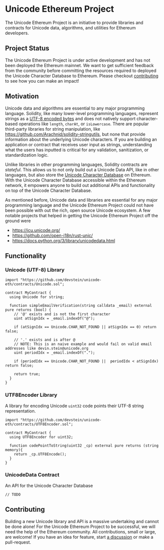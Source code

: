 # Unicode Ethereum Project

The Unicode Ethereum Project is an initiative to provide libraries and contracts for Unicode data, algorithms, and utilities for Ethereum developers.

## Project Status

The Unicode Ethereum Project is under active development and has not been deployed the Ethereum mainnet. We want to get sufficient feedback from the community before committing the resources required to deployed the Unicode Character Database to Ethereum. Please checkout [contributing](#contributing) to see how you can make an impact!

## Motivation

Unicode data and algorithms are essential to any major programming language. Solidity, like many lower-level programming languages, represent strings as a [UTF-8 encoded bytes](https://docs.soliditylang.org/en/v0.8.10/types.html#bytes-and-string-as-arrays) and does not natively support character-based operations like `length`, `charAt`, or `isLowercase`. There are popular third-party libraries for string manipulation, like https://github.com/Arachnid/solidity-stringutils, but none that provide information about the underlying Unicode characters. If you are building an application or contract that receives user input as strings, understanding what the users has inputted is critical for any validation, sanitization, or standardization logic.

Unlike libraries in other programming languages, Solidity contracts are _stateful_. This allows us to not only build out a Unicode Data API, like in other languages, but also store the [Unicode Character Database](https://www.unicode.org/reports/tr44/
) on Ethereum. With the Unicode Character Database accessible within the Ethereum network, it empowers anyone to build out additional APIs and functionality on top of the Unicode Character Database.

As mentioned before, Unicode data and libraries are essential for any major programming language and the Unicode Ethereum Project could not have been possible with out the rich, open source Unicode ecosystem. A few notable projects that helped in getting the Unicode Ethereum Project off the ground were

- https://icu.unicode.org/
- https://github.com/open-i18n/rust-unic/
- https://docs.python.org/3/library/unicodedata.html

## Functionality

### Unicode (UTF-8) Library

```solidity
import "https://github.com/devstein/unicode-eth/contracts/Unicode.sol";

contract MyContract {
  using Unicode for string;

  function simpleEmailVerification(string calldata _email) external pure returns (bool) {
    // '@' exists and is not the first character
    uint atSignIdx = _email.indexOf("@");

    if (atSignIdx == Unicode.CHAR_NOT_FOUND || atSignIdx == 0) return false;

    // '.' exists and is after @
    // NOTE: This is an naive example and would fail on valid email addresses like devin.stein@unicode.org
    uint periodIdx = _email.indexOf(".");

    if (periodIdx == Unicode.CHAR_NOT_FOUND ||  periodIdx < atSignIdx) return false;

    return true;
  }
}
```

### UTF8Encoder Library

A library for encoding Unicode `uint32` code points their UTF-8 string representation.

```solidity
import "https://github.com/devstein/unicode-eth/contracts/UTF8Encoder.sol";

contract MyContract {
  using UTF8Encoder for uint32;

  function codePointToString(uint32 _cp) external pure returns (string memory){
    return _cp.UTF8Encode();
  }
}
```

### UnicodeData Contract

An API for the Unicode Character Database

```solidity
// TODO
```


## Contributing

Building a new Unicode library and API is a massive undertaking and cannot be done alone! For the Unicode Ethereum Project to be successful, we will need the help of the Ethereum community. All contributions, small or large, are welcome! If you have an idea for feature, start [a discussion](https://github.com/devstein/unicode-eth/discussions) or make a pull-request.

